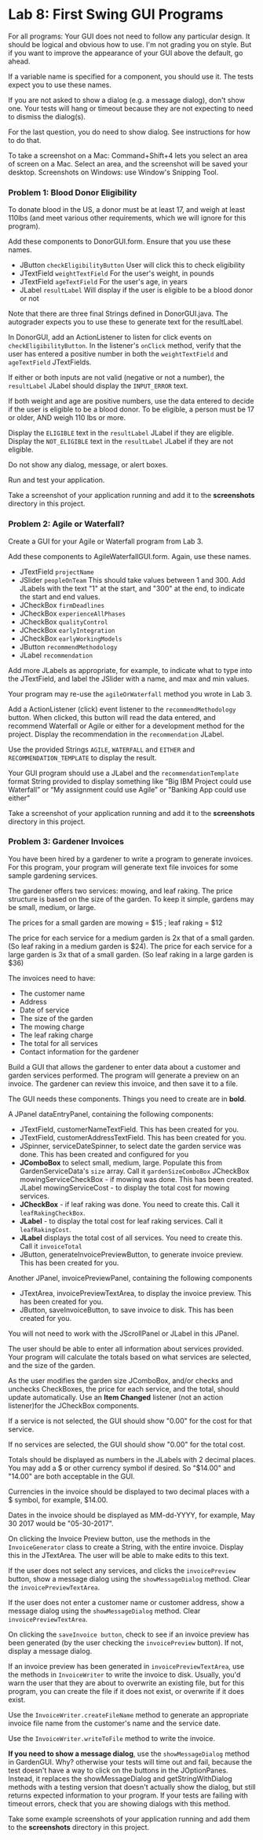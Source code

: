 
# Lab 8: First Swing GUI Programs


For all programs: Your GUI does not need to follow any particular design. It should be logical and obvious how to use. I'm not grading you on style. But if you want to improve the appearance of your GUI above the default, go ahead. 

If a variable name is specified for a component, you should use it. The tests expect you to use these names.

If you are not asked to show a dialog (e.g. a message dialog), don't show one. Your tests will hang or timeout because they are not expecting to need to dismiss the dialog(s).

For the last question, you do need to show dialog. See instructions for how to do that. 

To take a screenshot on a Mac: Command+Shift+4 lets you select an area of screen on a Mac. Select an area, and the screenshot will be saved your desktop. 
Screenshots on Windows: use Window's Snipping Tool.


### Problem 1: Blood Donor Eligibility

To donate blood in the US, a donor must be at least 17, and weigh at least 110lbs (and meet various other requirements, which we will ignore for this program).

Add these components to DonorGUI.form. Ensure that you use these names.
 
* JButton `checkEligibilityButton`        User will click this to check eligibility   
* JTextField `weightTextField`            For the user's weight, in pounds  
* JTextField `ageTextField`               For the user's age, in years   
* JLabel `resultLabel`                    Will display if the user is eligible to be a blood donor or not  

Note that there are three final Strings defined in DonorGUI.java. The autograder expects you to use these to generate text for the resultLabel.

In DonorGUI, add an ActionListener to listen for click events on `checkEligibilityButton`. 
In the listener's `onClick` method, verify that the user has entered a positive number in both the `weightTextField` and `ageTextField` JTextFields.
 
If either or both inputs are not valid (negative or not a number), the `resultLabel` JLabel should display the `INPUT_ERROR` text.

If both weight and age are positive numbers, use the data entered to decide if the user is eligible to be a blood donor.
To be eligible, a person must be 17 or older, AND weigh 110 lbs or more.

Display the `ELIGIBLE` text in the `resultLabel` JLabel if they are eligible.
Display the `NOT_ELIGIBLE` text in the `resultLabel` JLabel if they are not eligible.

Do not show any dialog, message, or alert boxes. 

Run and test your application. 

Take a screenshot of your application running and add it to the **screenshots** directory in this project. 


### Problem 2: Agile or Waterfall?

Create a GUI for your Agile or Waterfall program from Lab 3.

Add these components to AgileWaterfallGUI.form. Again, use these names.

* JTextField `projectName`  
* JSlider `peopleOnTeam`  This should take values between 1 and 300. Add JLabels with the text "1" at the start, and "300" at the end, to indicate the start and end values.  
* JCheckBox `firmDeadlines`  
* JCheckBox `experienceAllPhases`  
* JCheckBox `qualityControl`  
* JCheckBox `earlyIntegration`  
* JCheckBox `earlyWorkingModels`  
* JButton `recommendMethodology`   
* JLabel `recommendation`    

Add more JLabels as appropriate, for example, to indicate what to type into the JTextField, and label the JSlider with a name, and max and min values. 

Your program may re-use the `agileOrWaterfall` method you wrote in Lab 3. 

Add a ActionListener (click) event listener to the `recommendMethodology` button. When clicked, this button will read the data entered, and recommend Waterfall or Agile or either for a development method for the project. Display the recommendation in the `recommendation` JLabel.

Use the provided Strings `AGILE`, `WATERFALL` and `EITHER` and `RECOMMENDATION_TEMPLATE` to display the result.

Your GUI program should use a JLabel and the `recommendationTemplate` format String provided to display something like “Big IBM Project could use Waterfall” or “My assignment could use Agile” or "Banking App could use either"

Take a screenshot of your application running and add it to the **screenshots** directory in this project. 


### Problem 3: Gardener Invoices

You have been hired by a gardener to write a program to generate invoices. For this program, your program will generate text file invoices for some sample gardening services.

The gardener offers two services: mowing, and leaf raking.
The price structure is based on the size of the garden. To keep it simple, gardens may be small, medium, or large.

The prices for a small garden are mowing = $15 ; leaf raking = $12 

The price for each service for a medium garden is 2x that of a small garden.  (So leaf raking in a medium garden is $24).
The price for each service for a large garden is 3x that of a small garden.   (So leaf raking in a large garden is $36)

 The invoices need to have:
 
 * The customer name
 * Address
 * Date of service
 * The size of the garden
 * The mowing charge 
 * The leaf raking charge
 * The total for all services
 * Contact information for the gardener
 
 
Build a GUI that allows the gardener to enter data about a customer and garden services performed. The program will generate a preview on an invoice. The gardener can review this invoice, and then save it to a file.  

The GUI needs these components. Things you need to create are in **bold**.

A JPanel dataEntryPanel, containing the following components:

* JTextField, customerNameTextField. This has been created for you.
* JTextField, customerAddressTextField. This has been created for you.
* JSpinner, serviceDateSpinner, to select date the garden service was done. This has been created and configured for you
* **JComboBox** to select small, medium, large. Populate this from GardenServiceData's `size` array. Call it `gardenSizeComboBox`
JCheckBox mowingServiceCheckBox - if mowing was done. This has been created.
JLabel mowingServiceCost - to display the total cost for mowing services.
* **JCheckBox** - if leaf raking was done. You need to create this. Call it `leafRakingCheckBox`.
* **JLabel** - to display the total cost for leaf raking services. Call it `leafRakingCost`.
* **JLabel** displays the total cost of all services. You need to create this. Call it `invoiceTotal`
* JButton, generateInvoicePreviewButton, to generate invoice preview. This has been created for you.


Another JPanel, invoicePreviewPanel, containing the following components

* JTextArea, invoicePreviewTextArea, to display the invoice preview. This has been created for you.
* JButton, saveInvoiceButton, to save invoice to disk. This has been created for you.

You will not need to work with the JScrollPanel or JLabel in this JPanel. 

The user should be able to enter all information about services provided. Your program will calculate the totals based on what services are selected, and the size of the garden.

As the user modifies the garden size JComboBox, and/or checks and unchecks CheckBoxes, the price for each service, and the total, should update automatically. Use an **Item Changed** listener (not an action listener)for the JCheckBox components. 

If a service is not selected, the GUI should show "0.00" for the cost for that service.

If no services are selected, the GUI should show "0.00" for the total cost. 

Totals should be displayed as numbers in the JLabels with 2 decimal places. You may add a $ or other currency symbol if desired. So "$14.00" and "14.00" are both acceptable in the GUI. 

Currencies in the invoice should be displayed to two decimal places with a $ symbol, for example, $14.00. 

Dates in the invoice should be displayed as MM-dd-YYYY, for example, May 30 2017 would be "05-30-2017".

On clicking the Invoice Preview button, use the methods in the `InvoiceGenerator` class to create a String, with the entire invoice. Display this in the JTextArea.  The user will be able to make edits to this text.

If the user does not select any services, and clicks the `invoicePreview` button, show a message dialog using the `showMessageDialog` method. Clear the `invoicePreviewTextArea`.

If the user does not enter a customer name or customer address, show a message dialog using the `showMessageDialog` method. Clear `invoicePreviewTextArea`.

On clicking the `saveInvoice button`, check to see if an invoice preview has been generated (by the user checking the `invoicePreview` button).  If not, display a message dialog.

If an invoice preview has been generated in `invoicePreviewTextArea`, use the methods in `InvoiceWriter` to write the invoice to disk. Usually, you'd warn the user that they are about to overwrite an existing file, but for this program, you can create the file if it does not exist, or overwrite if it does exist.  

Use the `InvoiceWriter.createFileName` method to generate an appropriate invoice file name from the customer's name and the service date.

Use the `InvoiceWriter.writeToFile` method to write the invoice.

**If you need to show a message dialog**, use the `showMessageDialog` method in GardenGUI. Why? otherwise your tests will time out and fail, because the test doesn't have a way to click on the buttons in the JOptionPanes. Instead, it replaces the showMessageDialog and getStringWithDialog methods with a testing version that doesn't actually show the dialog, but still returns expected information to your program.   If your tests are failing with timeout errors, check that you are showing dialogs with this method.

Take some example screenshots of your application running and add them to the **screenshots** directory in this project. 
